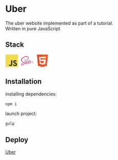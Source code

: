 # Uber

The uber website implemented as part of a tutorial.  
Written in pure JavaScript

## Stack
<div>
  	<img src="https://github.com/devicons/devicon/blob/master/icons/javascript/javascript-original.svg" title="JS" alt="JS" width="40" height="40"/>&nbsp;
    <img src="https://github.com/devicons/devicon/blob/master/icons/sass/sass-original.svg" title="Sass" alt="Sass" width="40" height="40"/>&nbsp;
    <img src="https://github.com/devicons/devicon/blob/master/icons/html5/html5-original.svg" title="HTML" alt="HTML" width="40"/>&nbsp;
</div>

## Installation

installing dependencies:

```bash
npm i
```

launch project:

```bash
gulp
```

## Deploy
[Uber](https://alheym.github.io/uber/)
